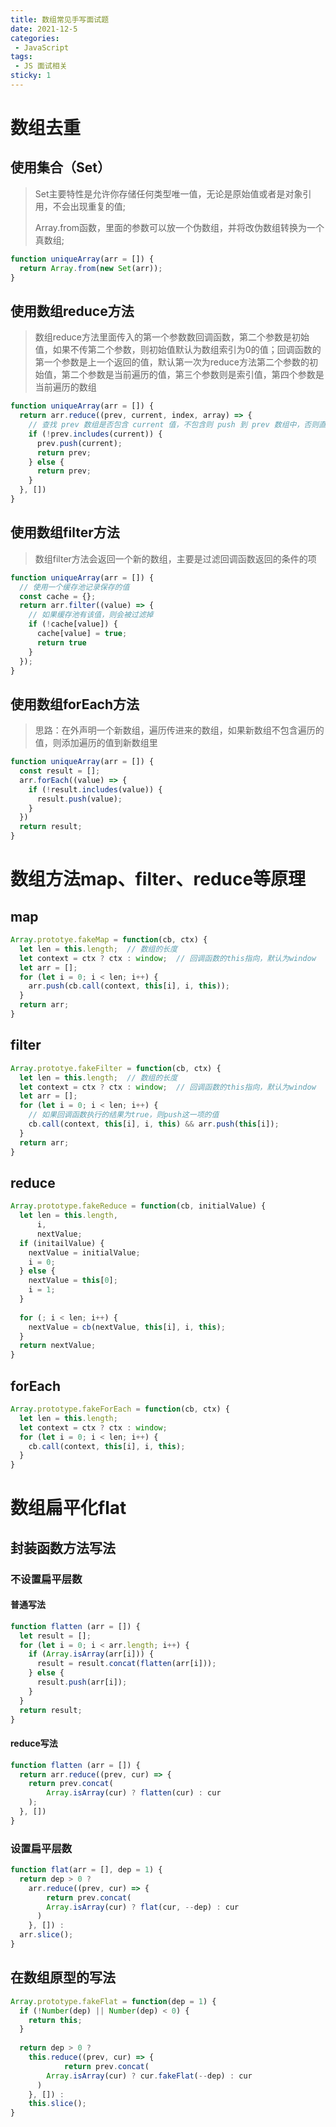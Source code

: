 ```yaml
---
title: 数组常见手写面试题
date: 2021-12-5
categories:
 - JavaScript
tags:
 - JS 面试相关
sticky: 1
---
```




# 数组去重

## 使用集合（Set）

> Set主要特性是允许你存储任何类型唯一值，无论是原始值或者是对象引用，不会出现重复的值;
>
> Array.from函数，里面的参数可以放一个伪数组，并将改伪数组转换为一个真数组;

```js
function uniqueArray(arr = []) {
  return Array.from(new Set(arr));
}
```



## 使用数组reduce方法

> 数组reduce方法里面传入的第一个参数数回调函数，第二个参数是初始值，如果不传第二个参数，则初始值默认为数组索引为0的值；回调函数的第一个参数是上一个返回的值，默认第一次为reduce方法第二个参数的初始值，第二个参数是当前遍历的值，第三个参数则是索引值，第四个参数是当前遍历的数组

```js
function uniqueArray(arr = []) {
  return arr.reduce((prev, current, index, array) => {
    // 查找 prev 数组是否包含 current 值，不包含则 push 到 prev 数组中，否则直接返回 prev
    if (!prev.includes(current)) {
      prev.push(current);
      return prev;
    } else {
      return prev;
    }
  }, [])
}
```



## 使用数组filter方法

> 数组filter方法会返回一个新的数组，主要是过滤回调函数返回的条件的项

```js
function uniqueArray(arr = []) {
  // 使用一个缓存池记录保存的值
  const cache = {};
  return arr.filter((value) => {
    // 如果缓存池有该值，则会被过滤掉
    if (!cache[value]) {
      cache[value] = true;
      return true
    }
  });
}
```



## 使用数组forEach方法

> 思路：在外声明一个新数组，遍历传进来的数组，如果新数组不包含遍历的值，则添加遍历的值到新数组里

```js
function uniqueArray(arr = []) {
  const result = [];
  arr.forEach((value) => {
    if (!result.includes(value)) {
      result.push(value);
    }
  })
  return result;
}
```



# 数组方法map、filter、reduce等原理

## map

```js
Array.prototye.fakeMap = function(cb, ctx) {
  let len = this.length;  // 数组的长度
  let context = ctx ? ctx : window;  // 回调函数的this指向，默认为window
  let arr = [];
  for (let i = 0; i < len; i++) {
    arr.push(cb.call(context, this[i], i, this));
  }
  return arr;
}
```



## filter

```js
Array.prototye.fakeFilter = function(cb, ctx) {
  let len = this.length;  // 数组的长度
  let context = ctx ? ctx : window;  // 回调函数的this指向，默认为window
  let arr = [];
  for (let i = 0; i < len; i++) {
    // 如果回调函数执行的结果为true，则push这一项的值
    cb.call(context, this[i], i, this) && arr.push(this[i]);
  }
  return arr;
}
```



## reduce

```js
Array.prototype.fakeReduce = function(cb, initialValue) {
  let len = this.length,
      i,
      nextValue;
  if (initailValue) {
    nextValue = initialValue;
    i = 0;
  } else {
    nextValue = this[0];
    i = 1;
  }
  
  for (; i < len; i++) {
    nextValue = cb(nextValue, this[i], i, this);
  }
  return nextValue;
}
```



## forEach

```js
Array.prototype.fakeForEach = function(cb, ctx) {
  let len = this.length;
  let context = ctx ? ctx : window;
  for (let i = 0; i < len; i++) {
    cb.call(context, this[i], i, this);
  }
} 
```



# 数组扁平化flat

## 封装函数方法写法

### 不设置扁平层数

#### 普通写法

```js
function flatten (arr = []) {
  let result = [];
  for (let i = 0; i < arr.length; i++) {
    if (Array.isArray(arr[i])) {
      result = result.concat(flatten(arr[i]));
    } else {
      result.push(arr[i]);
    }
  }
  return result;
}
```



#### reduce写法

```js
function flatten (arr = []) {
  return arr.reduce((prev, cur) => {
    return prev.concat(
    	Array.isArray(cur) ? flatten(cur) : cur
    );
  }, [])
}
```



### 设置扁平层数

```js
function flat(arr = [], dep = 1) {
  return dep > 0 ?
    arr.reduce((prev, cur) => {
    	return prev.concat(
      	Array.isArray(cur) ? flat(cur, --dep) : cur
      )
  	}, []) :
  arr.slice();
}
```



## 在数组原型的写法

```js
Array.prototype.fakeFlat = function(dep = 1) {
  if (!Number(dep) || Number(dep) < 0) {
    return this;
  }
  
  return dep > 0 ?
    this.reduce((prev, cur) => {
			return prev.concat(
      	Array.isArray(cur) ? cur.fakeFlat(--dep) : cur
      )
  	}, []) :
  	this.slice();
}
```

